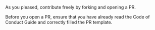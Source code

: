 As you pleased, contribute freely by forking and opening a PR.

Before you open a PR, ensure that you have already read the Code of Conduct Guide and correctly filled the PR template.
